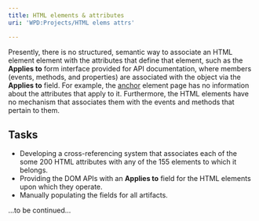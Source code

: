 ```yaml
---
title: HTML elements & attributes
uri: 'WPD:Projects/HTML elems attrs'

---
```

Presently, there is no structured, semantic way to associate an HTML element element with the attributes that define that element, such as the **Applies to** form interface provided for API documentation, where members (events, methods, and properties) are associated with the object via the **Applies to** field. For example, the [anchor](/html/elements/a) element page has no information about the attributes that apply to it. Furthermore, the HTML elements have no mechanism that associates them with the events and methods that pertain to them.

## Tasks

-   Developing a cross-referencing system that associates each of the some 200 HTML attributes with any of the 155 elements to which it belongs.
-   Providing the DOM APIs with an **Applies to** field for the HTML elements upon which they operate.
-   Manually populating the fields for all artifacts.

...to be continued...
